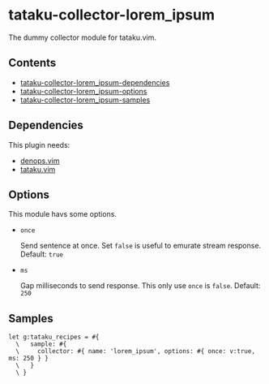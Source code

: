 # tataku-collector-lorem_ipsum

The dummy collector module for tataku.vim.

## Contents

- [tataku-collector-lorem_ipsum-dependencies](tataku-collector-lorem_ipsum-dependencies)
- [tataku-collector-lorem_ipsum-options](tataku-collector-lorem_ipsum-options)
- [tataku-collector-lorem_ipsum-samples](tataku-collector-lorem_ipsum-samples)

## Dependencies

This plugin needs:

- [denops.vim](https://github.com/vim-denops/denops.vim)
- [tataku.vim](https://github.com/Omochice/tataku.vim)

## Options

This module havs some options.

- `once`

  Send sentence at once. Set `false` is useful to emurate stream response.
  Default: `true`
- `ms`

  Gap milliseconds to send response. This only use `once` is `false`. Default:
  `250`

## Samples

```vim
let g:tataku_recipes = #{
  \   sample: #{
  \     collector: #{ name: 'lorem_ipsum', options: #{ once: v:true, ms: 250 } }
  \   }
  \ }
```
